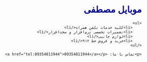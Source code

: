 
<html lang="fa">
<head>
    <meta charset="UTF-8">
    <meta name="viewport" content="width=device-width, initial-scale=1.0">
    <title>موبایل مصطفی</title>
    <style>
        body {
            font-family: 'Tahoma', sans-serif;
            direction: rtl;
            text-align: right;
        }
        h1 {
            color: #00008B;
        }
        ul {
            list-style-type: none;
            padding: 0;
        }
        li {
            margin: 10px 0;
        }
    </style>
</head>
<body>
    <h1>موبایل مصطفی</h1>
    
    <ul>
        <li>کلیه خدمات تلفن همراه</li>
        <li>تعمیرات تخصصی نرم‌افزار و سخت‌افزار</li>
        <li>لوازم جانبی</li>
        <li>خرید و فروش خط ۹۱۲</li>
    </ul>
    
    <p>تماس با ما: <a href="tel:09354811944">09354811944</a></p>
</body>
</html>
